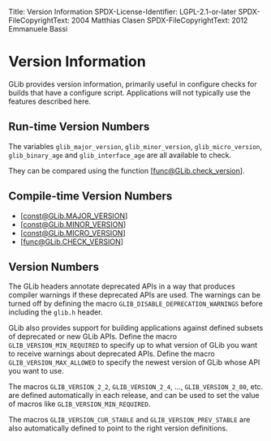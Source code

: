 Title: Version Information
SPDX-License-Identifier: LGPL-2.1-or-later
SPDX-FileCopyrightText: 2004 Matthias Clasen
SPDX-FileCopyrightText: 2012 Emmanuele Bassi

# Version Information

GLib provides version information, primarily useful in configure
checks for builds that have a configure script. Applications will
not typically use the features described here.

## Run-time Version Numbers

The variables `glib_major_version`, `glib_minor_version`, `glib_micro_version`,
`glib_binary_age` and `glib_interface_age` are all available to check.

They can be compared using the function [func@GLib.check_version].

## Compile-time Version Numbers

 * [const@GLib.MAJOR_VERSION]
 * [const@GLib.MINOR_VERSION]
 * [const@GLib.MICRO_VERSION]
 * [func@GLib.CHECK_VERSION]

## Version Numbers

The GLib headers annotate deprecated APIs in a way that produces
compiler warnings if these deprecated APIs are used. The warnings
can be turned off by defining the macro `GLIB_DISABLE_DEPRECATION_WARNINGS`
before including the `glib.h` header.

GLib also provides support for building applications against
defined subsets of deprecated or new GLib APIs. Define the macro
`GLIB_VERSION_MIN_REQUIRED` to specify up to what version of GLib
you want to receive warnings about deprecated APIs. Define the
macro `GLIB_VERSION_MAX_ALLOWED` to specify the newest version of
GLib whose API you want to use.

The macros `GLIB_VERSION_2_2`, `GLIB_VERSION_2_4`, …, `GLIB_VERSION_2_80`, etc.
are defined automatically in each release, and can be used to set the value
of macros like `GLIB_VERSION_MIN_REQUIRED`.

The macros `GLIB_VERSION_CUR_STABLE` and `GLIB_VERSION_PREV_STABLE` are also
automatically defined to point to the right version definitions.

